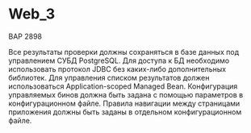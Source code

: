 # Web_3
ВАР 2898

Все результаты проверки должны сохраняться в базе данных под управлением СУБД PostgreSQL.
Для доступа к БД необходимо использовать протокол JDBC без каких-либо дополнительных библиотек.
Для управления списком результатов должен использоваться Application-scoped Managed Bean.
Конфигурация управляемых бинов должна быть задана с помощью параметров в конфигурационном файле.
Правила навигации между страницами приложения должны быть заданы в отдельном конфигурационном файле.
